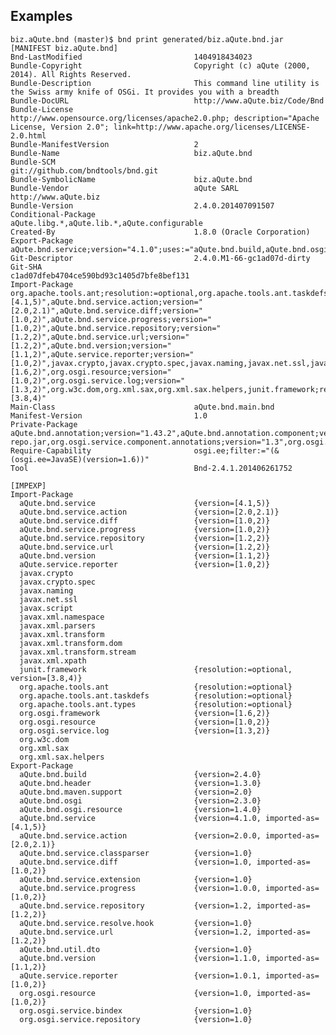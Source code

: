 
## Examples

    biz.aQute.bnd (master)$ bnd print generated/biz.aQute.bnd.jar 
    [MANIFEST biz.aQute.bnd]
    Bnd-LastModified                         1404918434023                           
    Bundle-Copyright                         Copyright (c) aQute (2000, 2014). All Rights Reserved.
    Bundle-Description                       This command line utility is the Swiss army knife of OSGi. It provides you with a breadth
    Bundle-DocURL                            http://www.aQute.biz/Code/Bnd           
    Bundle-License                           http://www.opensource.org/licenses/apache2.0.php; description="Apache License, Version 2.0"; link=http://www.apache.org/licenses/LICENSE-2.0.html
    Bundle-ManifestVersion                   2                                       
    Bundle-Name                              biz.aQute.bnd                           
    Bundle-SCM                               git://github.com/bndtools/bnd.git       
    Bundle-SymbolicName                      biz.aQute.bnd                           
    Bundle-Vendor                            aQute SARL http://www.aQute.biz         
    Bundle-Version                           2.4.0.201407091507                      
    Conditional-Package                      aQute.libg.*,aQute.lib.*,aQute.configurable
    Created-By                               1.8.0 (Oracle Corporation)              
    Export-Package                           aQute.bnd.service;version="4.1.0";uses:="aQute.bnd.build,aQute.bnd.osgi,aQute.bnd.version,aQute.service.reporter",aQute.bnd.service.action;version="2.0.0";uses:="aQute.bnd.build",aQute.bnd.service.classparser;version="1.0";uses:="aQute.bnd.osgi",aQute.bnd.service.diff;version="1.0";uses:="aQute.bnd.osgi",aQute.bnd.service.extension;version="1.0";uses:="aQute.bnd.build",aQute.bnd.service.progress;version="1.0.0",aQute.bnd.service.repository;version="1.2";uses:="aQute.bnd.service,aQute.bnd.version,aQute.service.reporter,org.osgi.resource",aQute.bnd.service.resolve.hook;version="1.0";uses:="org.osgi.resource",aQute.bnd.service.url;version="1.2",aQute.bnd.header;version="1.3.0";uses:="aQute.bnd.version,aQute.service.reporter",aQute.bnd.osgi;version="2.3.0";uses:="aQute.bnd.build,aQute.bnd.header,aQute.bnd.service,aQute.bnd.util.dto,aQute.bnd.version,aQute.service.reporter",aQute.bnd.build;version="2.4.0";uses:="aQute.bnd.maven.support,aQute.bnd.osgi,aQute.bnd.service,aQute.bnd.service.action,aQute.bnd.version,aQute.service.reporter",aQute.bnd.version;version="1.1.0",aQute.bnd.maven.support;version="2.0";uses:="aQute.bnd.service,aQute.bnd.version,aQute.service.reporter,javax.xml.xpath,org.w3c.dom",org.osgi.service.bindex;version="1.0",aQute.service.reporter;version="1.0.1",aQute.bnd.osgi.resource;version="1.4.0";uses:="aQute.bnd.header,aQute.bnd.util.dto,org.osgi.resource",org.osgi.service.repository;version="1.0";uses:="org.osgi.resource",org.osgi.resource;version="1.0",aQute.bnd.util.dto;version="1.0"
    Git-Descriptor                           2.4.0.M1-66-gc1ad07d-dirty              
    Git-SHA                                  c1ad07dfeb4704ce590bd93c1405d7bfe8bef131
    Import-Package                           org.apache.tools.ant;resolution:=optional,org.apache.tools.ant.taskdefs;resolution:=optional,org.apache.tools.ant.types;resolution:=optional,aQute.bnd.service;version="[4.1,5)",aQute.bnd.service.action;version="[2.0,2.1)",aQute.bnd.service.diff;version="[1.0,2)",aQute.bnd.service.progress;version="[1.0,2)",aQute.bnd.service.repository;version="[1.2,2)",aQute.bnd.service.url;version="[1.2,2)",aQute.bnd.version;version="[1.1,2)",aQute.service.reporter;version="[1.0,2)",javax.crypto,javax.crypto.spec,javax.naming,javax.net.ssl,javax.script,javax.xml.namespace,javax.xml.parsers,javax.xml.transform,javax.xml.transform.dom,javax.xml.transform.stream,javax.xml.xpath,org.osgi.framework;version="[1.6,2)",org.osgi.resource;version="[1.0,2)",org.osgi.service.log;version="[1.3,2)",org.w3c.dom,org.xml.sax,org.xml.sax.helpers,junit.framework;resolution:=optional;version="[3.8,4)"
    Main-Class                               aQute.bnd.main.bnd                      
    Manifest-Version                         1.0                                     
    Private-Package                          aQute.bnd.annotation;version="1.43.2",aQute.bnd.annotation.component;version="1.43.1",aQute.bnd.annotation.headers;version="1.0",aQute.bnd.annotation.licenses;version="1.0",aQute.bnd.annotation.metatype;version="1.44.1",aQute.bnd.ant,aQute.bnd.build.model;version="2.6.0",aQute.bnd.build.model.clauses;version=2,aQute.bnd.build.model.conversions,aQute.bnd.compatibility,aQute.bnd.component,aQute.bnd.component.error;version="1.0.0",aQute.bnd.differ;version="1.1.0",aQute.bnd.enroute.commands,aQute.bnd.filerepo;version="1.0",aQute.bnd.gradle,aQute.bnd.help;version="1.1",aQute.bnd.indexer,aQute.bnd.indexer.analyzers,aQute.bnd.main;version="0.9",aQute.bnd.make,aQute.bnd.make.calltree,aQute.bnd.make.component,aQute.bnd.make.coverage,aQute.bnd.make.metatype,aQute.bnd.maven,aQute.bnd.obr,aQute.bnd.osgi.eclipse,aQute.bnd.properties;version="2.0",aQute.bnd.resource.repository,aQute.bnd.signing,aQute.bnd.testing;version="1.0",aQute.bnd.url;version="1.0",aQute.configurable;version="1.0.0",aQute.lib.deployer,embedded-repo.jar,org.osgi.service.component.annotations;version="1.3",org.osgi.service.coordinator;version="1.0",templates,aQute.lib.base64;version="1.2.0",aQute.lib.collections;version="1.2.0",aQute.lib.converter;version="2.0.1",aQute.lib.filter;version="1.1.0",aQute.lib.getopt;version="1.0.0",aQute.lib.hex;version="1.1.0",aQute.lib.io;version="1.4.0",aQute.lib.json;version="3.0.0",aQute.lib.justif;version="1.1.0",aQute.lib.persistentmap;version="1.1.0",aQute.lib.settings;version="1.2.0",aQute.lib.strings;version="1.1.0",aQute.lib.tag;version="1.1",aQute.libg.classdump;version="1.0",aQute.libg.command;version="3.0.0",aQute.libg.cryptography;version="1.1.0",aQute.libg.filelock;version="1.0.0",aQute.libg.filters;version="1.0",aQute.libg.forker;version="1.0",aQute.libg.generics;version="1.0",aQute.libg.glob;version="1.1.1",aQute.libg.map;version="1.2.0",aQute.libg.qtokens;version="1.0",aQute.libg.reporter;version="1.5",aQute.libg.sed;version="1.1.0",aQute.libg.tuple;version="1.0",aQute.lib.markdown
    Require-Capability                       osgi.ee;filter:="(&(osgi.ee=JavaSE)(version=1.6))"
    Tool                                     Bnd-2.4.1.201406261752                  

    [IMPEXP]
    Import-Package
      aQute.bnd.service                      {version=[4.1,5)}
      aQute.bnd.service.action               {version=[2.0,2.1)}
      aQute.bnd.service.diff                 {version=[1.0,2)}
      aQute.bnd.service.progress             {version=[1.0,2)}
      aQute.bnd.service.repository           {version=[1.2,2)}
      aQute.bnd.service.url                  {version=[1.2,2)}
      aQute.bnd.version                      {version=[1.1,2)}
      aQute.service.reporter                 {version=[1.0,2)}
      javax.crypto                           
      javax.crypto.spec                      
      javax.naming                           
      javax.net.ssl                          
      javax.script                           
      javax.xml.namespace                    
      javax.xml.parsers                      
      javax.xml.transform                    
      javax.xml.transform.dom                
      javax.xml.transform.stream             
      javax.xml.xpath                        
      junit.framework                        {resolution:=optional, version=[3.8,4)}
      org.apache.tools.ant                   {resolution:=optional}
      org.apache.tools.ant.taskdefs          {resolution:=optional}
      org.apache.tools.ant.types             {resolution:=optional}
      org.osgi.framework                     {version=[1.6,2)}
      org.osgi.resource                      {version=[1.0,2)}
      org.osgi.service.log                   {version=[1.3,2)}
      org.w3c.dom                            
      org.xml.sax                            
      org.xml.sax.helpers                    
    Export-Package
      aQute.bnd.build                        {version=2.4.0}
      aQute.bnd.header                       {version=1.3.0}
      aQute.bnd.maven.support                {version=2.0}
      aQute.bnd.osgi                         {version=2.3.0}
      aQute.bnd.osgi.resource                {version=1.4.0}
      aQute.bnd.service                      {version=4.1.0, imported-as=[4.1,5)}
      aQute.bnd.service.action               {version=2.0.0, imported-as=[2.0,2.1)}
      aQute.bnd.service.classparser          {version=1.0}
      aQute.bnd.service.diff                 {version=1.0, imported-as=[1.0,2)}
      aQute.bnd.service.extension            {version=1.0}
      aQute.bnd.service.progress             {version=1.0.0, imported-as=[1.0,2)}
      aQute.bnd.service.repository           {version=1.2, imported-as=[1.2,2)}
      aQute.bnd.service.resolve.hook         {version=1.0}
      aQute.bnd.service.url                  {version=1.2, imported-as=[1.2,2)}
      aQute.bnd.util.dto                     {version=1.0}
      aQute.bnd.version                      {version=1.1.0, imported-as=[1.1,2)}
      aQute.service.reporter                 {version=1.0.1, imported-as=[1.0,2)}
      org.osgi.resource                      {version=1.0, imported-as=[1.0,2)}
      org.osgi.service.bindex                {version=1.0}
      org.osgi.service.repository            {version=1.0}
